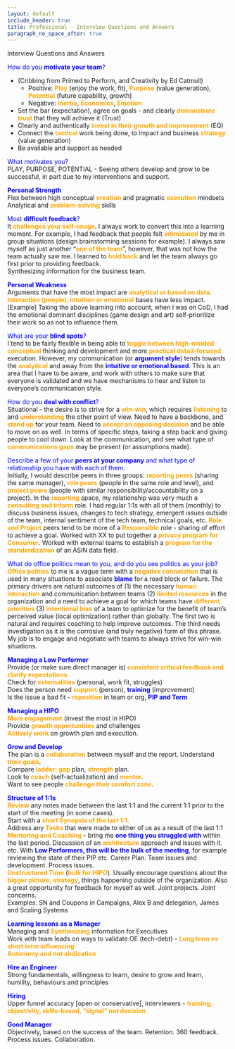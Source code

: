 ```yaml
---
layout: default
include_header: true
title: Professional - Interview Questions and Answers
paragraph_no_space_after: true
---
```


<div class="aaye-main-cv-content-title"><span class="content-title-h1"><span>Interview Questions and Answers</span></span></div>

<span style="color:blue">How do you **motivate your team**?</span>  
- (Cribbing from Primed to Perform, and Creativity by Ed Catmull)  
  * Positive: <span style="color:orange">**Play**</span> (enjoy the work, fit), <span style="color:orange">**Purpose**</span> (value generation), <span style="color:orange">**Potential**</span> (future capability, growth)  
  * Negative: <span style="color:orange">**Inertia**</span>, <span style="color:orange">**Economics**</span>, <span style="color:orange">**Emotion**</span>  
- Set the bar (expectation), agree on goals - and clearly <span style="color:orange">**demonstrate trust**</span> that they will achieve it (Trust)  
- Clearly and authentically <span style="color:orange">**invest in their growth and improvement**</span> (EQ)  
- Connect the <span style="color:orange">**tactical**</span> work being done, to impact and business <span style="color:orange">**strategy**</span> (value generation)  
- Be available and support as needed

<span style="color:blue">What motivates you?</span>  
PLAY, PURPOSE, POTENTIAL - Seeing others develop and grow to be successful, in part due to my interventions and support.

<span style="color:blue">**Personal Strength**</span>  
Flex between high conceptual <span style="color:orange">**creation**</span> and pragmatic <span style="color:orange">**execution**</span> mindsets  
Analytical and <span style="color:orange">**problem-solving**</span> skills

<span style="color:blue">Most **difficult feedback**?</span>  
It <span style="color:orange">**challenges your self-image**</span>. I always work to convert this into a learning moment. For example, I had feedback that people felt <span style="color:orange">**intimidated**</span> by me in group situations (design brainstorming sessions for example). I always saw myself as just another “<span style="color:orange">**one of the team**</span>”, however, that was not how the team actually saw me. I learned to <span style="color:orange">**hold back**</span> and let the team always go first prior to providing feedback.  
Synthesizing information for the business team.

<span style="color:blue">**Personal Weakness**</span>  
Arguments that have the most impact are <span style="color:orange">**analytical or based on data**</span>.  
<span style="color:orange">**Interaction (people), intuition or emotional**</span> bases have less impact.  
[Example] Taking the above learning into account, when I was on CoD, I had the emotional dominant disciplines (game design and art) self-prioritize their work so as not to influence them.

<span style="color:blue">What are your **blind spots**?</span>  
I tend to be fairly flexible in being able to <span style="color:orange">**toggle between high-minded conceptual**</span> thinking and development and more <span style="color:orange">**practical detail-focused**</span> execution. However, my communication (or <span style="color:blue">**argument style**</span>) tends towards the <span style="color:orange">**analytical**</span> and away from the <span style="color:blue">**intuitive or emotional based**</span>. This is an area that I have to be aware, and work with others to make sure that everyone is validated and we have mechanisms to hear and listen to everyone’s communication style.

<span style="color:blue">How do you **deal with conflict**?</span>  
Situational - the desire is to strive for a <span style="color:orange">**win-win**</span>, which requires <span style="color:orange">**listening**</span> to and <span style="color:orange">**understanding**</span> the other point of view. Need to have a backbone, and <span style="color:orange">**stand up**</span> for your team. Need to <span style="color:orange">**accept an opposing decision**</span> and be able to move on as well. In terms of specific steps, taking a step back and giving people to cool down. Look at the communication, and see what type of <span style="color:orange">**communications gaps**</span> may be present (or assumptions made). 

<span style="color:blue">Describe a few of your **peers at your company** and what type of relationship you have with each of them.</span>  
Initially, I would describe peers in three groups: <span style="color:orange">**reporting peers**</span> (sharing the same manager), <span style="color:orange">**role peers**</span> (people in the same role and level), and <span style="color:orange">**project peers**</span> (people with similar responsibility/accountability on a project). In the <span style="color:orange">**reporting**</span> space, my relationship was very much a <span style="color:orange">**consulting and inform**</span> role. I had regular 1:1s with all of them (monthly) to discuss business issues, changes to tech strategy, emergent issues outside of the team, internal sentiment of the tech team, technical goals, etc. <span style="color:orange">**Role and Project**</span> peers tend to be more of a <span style="color:orange">**Responsible**</span> role - sharing of effort to achieve a goal. Worked with XX to put together a <span style="color:orange">**privacy program for Consumer**</span>. Worked with external teams to establish a <span style="color:orange">**program for the standardization**</span> of an ASIN data field.

<span style="color:blue">What do office politics mean to you, and do you see politics as your job?</span>  
<span style="color:orange">**Office politics**</span> to me is a vague term with a <span style="color:orange">**negative connotation**</span> that is used in many situations to associate <span style="color:blue">**blame**</span> for a road block or failure. The primary drivers are natural outcomes of (1) the necessary <span style="color:orange">**human interaction**</span> and communication between teams (2) <span style="color:orange">**limited resources**</span> in the organization and a need to achieve a goal for which teams have <span style="color:orange">**different priorities**</span> (3) <span style="color:orange">**intentional bias**</span> of a team to optimize for the benefit of team’s perceived value (local optimization) rather than globally. The first two is natural and requires coaching to help improve outcomes. The third needs investigation as it is the corrosive (and truly negative) form of this phrase.  
My job is to engage and negotiate with teams to always strive for win-win situations.

<span style="color:blue">**Managing a Low Performer**</span>  
Provide (or make sure direct manager is) <span style="color:orange">**consistent critical feedback and clarify expectations**</span>  
Check for <span style="color:orange">**externalities**</span> (personal, work fit, struggles)  
Does the person need <span style="color:orange">**support**</span> (person), <span style="color:blue">**training**</span> (improvement)  
Is the issue a bad fit - <span style="color:orange">**reposition**</span> in team or org, <span style="color:blue">**PIP and Term**</span>

<span style="color:blue">**Managing a HIPO**</span>  
<span style="color:orange">**More engagement**</span> (invest the most in HIPO)  
Provide <span style="color:orange">**growth opportunities**</span> and challenges  
<span style="color:orange">**Actively work**</span> on growth plan and execution.

<span style="color:blue">**Grow and Develop**</span>  
The plan is a <span style="color:orange">**collaboration**</span> between myself and the report. Understand <span style="color:orange">**their goals**</span>.  
Compare <span style="color:orange">**ladder:**</span> <span style="color:orange">**gap**</span> plan, <span style="color:orange">**strength**</span> plan.  
Look to <span style="color:orange">**coach**</span> (self-actualization) and <span style="color:orange">**mentor**</span>.  
Want to see people <span style="color:orange">**challenge their comfort zone**</span>.

<span style="color:blue">**Structure of 1:1s**</span>  
<span style="color:orange">**Review**</span> any notes made between the last 1:1 and the current 1:1 prior to the start of the meeting (in some cases).  
Start with a <span style="color:orange">**short Synopsis of the last 1:1.**</span>   
Address any <span style="color:orange">**Tasks**</span> that were made to either of us as a result of the last 1:1  
<span style="color:orange">**Mentoring and Coaching**</span> - bring me <span style="color:blue">**one thing you struggled with**</span> within the last period. Discussion of an <span style="color:orange">**architecture**</span> approach and issues with it. etc. With <span style="color:blue">**Low Performers, this will be the bulk of the meeting**</span>, for example reviewing the state of their PIP etc. Career Plan. Team issues and development. Process issues.  
<span style="color:orange">**Unstructured Time**</span> (<span style="color:orange">**bulk for HIPO**</span>). Usually encourage questions about the <span style="color:orange">**bigger picture, strategy**</span>, things happening outside of the organization. Also a great opportunity for feedback for myself as well. Joint projects. Joint concerns.  
Examples: SN and Coupons in Campaigns, Alex B and delegation, James and Scaling Systems

<span style="color:blue">**Learning lessons as a Manager**</span>  
Managing and <span style="color:orange">**Synthesizing**</span> information for Executives  
Work with team leads on ways to validate OE (tech-debt) - <span style="color:orange">**Long term vs short term influencing**</span>  
<span style="color:orange">**Autonomy and not abdication**</span>

<span style="color:blue">**Hire an Engineer**</span>  
Strong fundamentals, willingness to learn, desire to grow and learn, humility, behaviours and principles

<span style="color:blue">**Hiring**</span>  
Upper funnel accuracy [open or conservative], interviewers - <span style="color:orange">**training, objectivity, skills-based, “signal” not decision**</span>

<span style="color:blue">**Good Manager**</span>  
Objectively, based on the success of the team. Retention. 360 feedback. Process issues. Collaboration.
